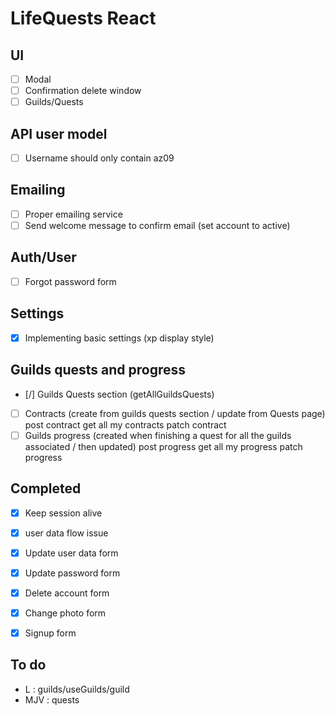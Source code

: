 # LifeQuests React

## UI
- [ ] Modal
- [ ] Confirmation delete window
- [ ] Guilds/Quests

## API user model
- [ ] Username should only contain az09

## Emailing
- [ ] Proper emailing service
- [ ] Send welcome message to confirm email (set account to active)

## Auth/User
- [ ] Forgot password form

## Settings
- [x] Implementing basic settings (xp display style)

## Guilds quests and progress
- [/] Guilds Quests section (getAllGuildsQuests)
- [ ] Contracts (create from guilds quests section / update from Quests page)
    post contract
    get all my contracts
    patch contract
- [ ] Guilds progress (created when finishing a quest for all the guilds associated / then updated)
    post progress
    get all my progress
    patch progress

## Completed
- [x] Keep session alive
- [x] user data flow issue
- [x] Update user data form
- [x] Update password form
- [x] Delete account form
- [x] Change photo form
- [x] Signup form


## To do
- L : guilds/useGuilds/guild
- MJV : quests